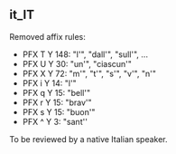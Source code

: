 ## it\_IT

Removed affix rules:

* PFX T Y 148: "l'", "dall'", "sull'", ...
* PFX U Y 30: "un'", "ciascun'"
* PFX X Y 72: "m'", "t'", "s'", "v'", "n'"
* PFX i Y 14: "l'"
* PFX q Y 15: "bell'"
* PFX r Y 15: "brav'"
* PFX s Y 15: "buon'"
* PFX ^ Y 3: "sant''

To be reviewed by a native Italian speaker.